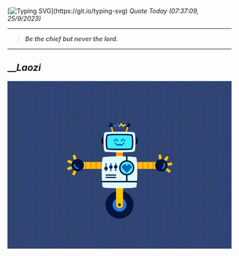 [![Typing SVG](https://readme-typing-svg.herokuapp.com?font=Press+Start+2P&color=C2F784&size=35&width=900&height=100&lines=Hello+World%2C+I'm+Hung+!)](https://git.io/typing-svg) 
_Quote Today (07:37:09, 25/9/2023)_
___
>**_Be the chief but never the lord._**
___

## __**_Laozi_**

![RobotDance](src/assets/images/robot-dancing-dribble.gif?style=center)
